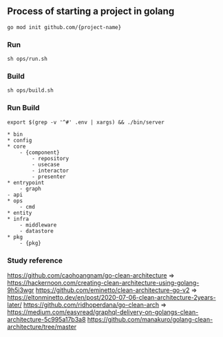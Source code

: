 ## Process of starting a project in golang

```
go mod init github.com/{project-name}
```

### Run

```
sh ops/run.sh
```

### Build

```
sh ops/build.sh
```

### Run Build

```
export $(grep -v '^#' .env | xargs) && ./bin/server
```

```
* bin
* config
* core
    - {component}
        - repository
        - usecase
        - interactor
        - presenter
* entrypoint
    - graph
- api
* ops
    - cmd
* entity
* infra
    - middleware
    - datastore
* pkg
    - {pkg}
```

### Study reference

https://github.com/caohoangnam/go-clean-architecture => https://hackernoon.com/creating-clean-architecture-using-golang-9h5i3wgr
https://github.com/eminetto/clean-architecture-go-v2 => https://eltonminetto.dev/en/post/2020-07-06-clean-architecture-2years-later/
https://github.com/ridhoperdana/go-clean-arch => https://medium.com/easyread/graphql-delivery-on-golangs-clean-architecture-5c995a17b3a8
https://github.com/manakuro/golang-clean-architecture/tree/master
